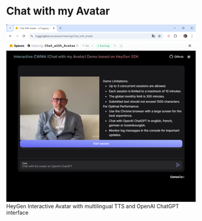 # Chat with my Avatar
![Chat with my avatar](./public/cwma.png)
HeyGen Interactive Avatar with multilingual TTS and OpenAI ChatGPT interface
